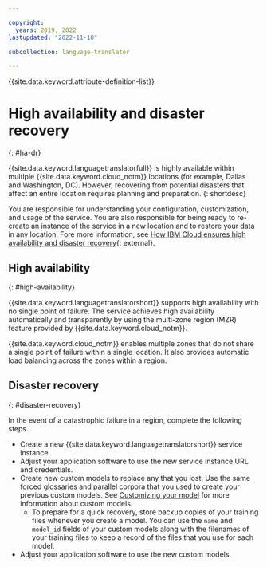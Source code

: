 ```yaml
---

copyright:
  years: 2019, 2022
lastupdated: "2022-11-18"

subcollection: language-translator

---
```


{{site.data.keyword.attribute-definition-list}}

# High availability and disaster recovery
{: #ha-dr}

{{site.data.keyword.languagetranslatorfull}} is highly available within multiple {{site.data.keyword.cloud_notm}} locations (for example, Dallas and Washington, DC). However, recovering from potential disasters that affect an entire location requires planning and preparation.
{: shortdesc}

You are responsible for understanding your configuration, customization, and usage of the service. You are also responsible for being ready to re-create an instance of the service in a new location and to restore your data in any location. Fore more information, see [How IBM Cloud ensures high availability and disaster recovery](/docs/overview?topic=overview-zero-downtime){: external}.

## High availability
{: #high-availability}

{{site.data.keyword.languagetranslatorshort}} supports high availability with no single point of failure. The service achieves high availability automatically and transparently by using the multi-zone region (MZR) feature provided by {{site.data.keyword.cloud_notm}}.

{{site.data.keyword.cloud_notm}} enables multiple zones that do not share a single point of failure within a single location. It also provides automatic load balancing across the zones within a region.


## Disaster recovery
{: #disaster-recovery}

In the event of a catastrophic failure in a region, complete the following steps.

-   Create a new {{site.data.keyword.languagetranslatorshort}} service instance.
-   Adjust your application software to use the new service instance URL and credentials.
-   Create new custom models to replace any that you lost. Use the same forced glossaries and parallel corpora that you used to create your previous custom models. See [Customizing your model](/docs/language-translator?topic=language-translator-customizing#customizing) for more information about custom models.
    -   To prepare for a quick recovery, store backup copies of your training files whenever you create a model. You can use the `name` and `model_id` fields of your custom models along with the filenames of your training files to keep a record of the files that you use for each model.
-   Adjust your application software to use the new custom models.
